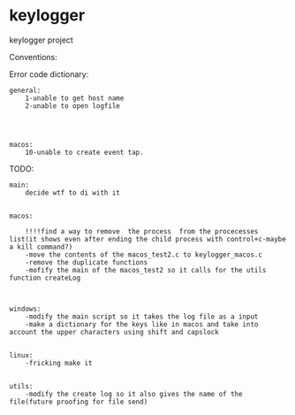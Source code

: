 # keylogger
keylogger project

Conventions:



Error code dictionary:
    
    
    
    general:
        1-unable to get host name
        2-unable to open logfile




    macos:
        10-unable to create event tap.



TODO:
    
    
    
    
    main:
        decide wtf to di with it


    macos:

        !!!!find a way to remove  the process  from the procecesses list(it shows even after ending the child process with control+c-maybe a kill command?)
        -move the contents of the macos_test2.c to keylogger_macos.c
        -remove the duplicate functions
        -mofify the main of the macos_test2 so it calls for the utils function createLog



    windows:
        -modify the main script so it takes the log file as a input
        -make a dictionary for the keys like in macos and take into account the upper characters using shift and capslock


    linux:
        -fricking make it

    
    utils:
        -modify the create log so it also gives the name of the file(future proofing for file send)
        
